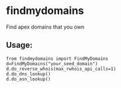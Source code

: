 # findmydomains
Find apex domains that you own

## Usage:
```
from findmydomains import FindMyDomains
d=FindMyDomains("your_seed_domain")
d.do_reverse_whois(max_rwhois_api_calls=1)
d.do_dns_lookup()
d.do_asn_lookup()
```

